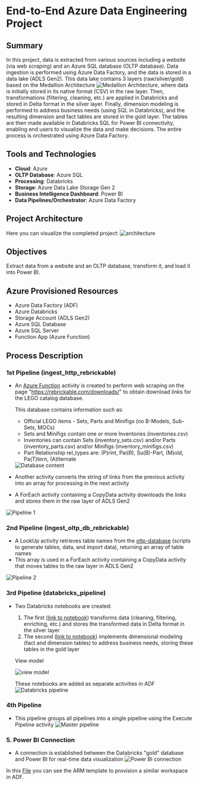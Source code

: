 # End-to-End Azure Data Engineering Project

## Summary
In this project, data is extracted from various sources including a website (via web scraping) and an Azure SQL database (OLTP database). Data ingestion is performed using Azure Data Factory, and the data is stored in a data lake (ADLS Gen2). This data lake contains 3 layers (raw/silver/gold) based on the Medallion Architecture <img src="https://i.imgur.com/dMMYxvw.png" alt="Medallion Architecture">, where data is initially stored in its native format (CSV) in the raw layer. Then, transformations (filtering, cleaning, etc.) are applied in Databricks and stored in Delta format in the silver layer. Finally, dimension modeling is performed to address business needs (using SQL in Databricks), and the resulting dimension and fact tables are stored in the gold layer. The tables are then made available in Databricks SQL for Power BI connectivity, enabling end users to visualize the data and make decisions. The entire process is orchestrated using Azure Data Factory.

## Tools and Technologies
- **Cloud**: Azure
- **OLTP Database**: Azure SQL
- **Processing**: Databricks
- **Storage**: Azure Data Lake Storage Gen 2
- **Business Intelligence Dashboard**: Power BI
- **Data Pipelines/Orchestrator**: Azure Data Factory

## Project Architecture
Here you can visualize the completed project:
<img src="https://i.imgur.com/jDJ8lNT.png" alt="architecture">

## Objectives
Extract data from a website and an OLTP database, transform it, and load it into Power BI.

## Azure Provisioned Resources
- Azure Data Factory (ADF)
- Azure Databricks
- Storage Account (ADLS Gen2)
- Azure SQL Database
- Azure SQL Server
- Function App (Azure Function)

## Process Description

### 1st Pipeline (ingest_http_rebrickable)
- An [Azure Function](scripts/azure-function/web_scraping.py) activity is created to perform web scraping on the page "https://rebrickable.com/downloads/" to obtain download links for the LEGO catalog database.

  This database contains information such as:
  - Official LEGO items - Sets, Parts and Minifigs (no B-Models, Sub-Sets, MOCs)
  - Sets and Minifigs contain one or more Inventories (inventories.csv)
  - Inventories can contain Sets (inventory_sets.csv) and/or Parts (inventory_parts.csv) and/or Minifigs (inventory_minifigs.csv)
  - Part Relationship rel_types are: (P)rint, Pai(R), Su(B)-Part, (M)old, Pa(T)tern, (A)lternate
  <img src="https://i.imgur.com/LYDhQID.png" alt="Database content">
  
- Another activity converts the string of links from the previous activity into an array for processing in the next activity
- A ForEach activity containing a CopyData activity downloads the links and stores them in the raw layer of ADLS Gen2
<img src="https://i.imgur.com/efTcCUZ.png" alt="Pipeline 1">

### 2nd Pipeline (ingest_oltp_db_rebrickable)
- A LookUp activity retrieves table names from the [oltp-database](scripts/oltp-database/) (scripts to generate tables, data, and import data), returning an array of table names
- This array is used in a ForEach activity containing a CopyData activity that moves tables to the raw layer in ADLS Gen2
<img src="https://i.imgur.com/aONY9Sr.png" alt="Pipeline 2">

### 3rd Pipeline (databricks_pipeline)
- Two Databricks notebooks are created:
  1. The first ([link to notebook](#)) transforms data (cleaning, filtering, enriching, etc.) and stores the transformed data in Delta format in the silver layer
  2. The second ([link to notebook](#)) implements dimensional modeling (fact and dimension tables) to address business needs, storing these tables in the gold layer
  
  View model
  
  <img src="https://i.imgur.com/6nABICN.png" alt="view model">



    These notebooks are added as separate activities in ADF
    <img src="https://i.imgur.com/CL67s0o.png" alt="Databricks pipeline">

### 4th Pipeline
- This pipeline groups all pipelines into a single pipeline using the Execute Pipeline activity
  <img src="https://i.imgur.com/uUBEYPB.png" alt="Master pipeline">

### 5. Power BI Connection
- A connection is established between the Databricks "gold" database and Power BI for real-time data visualization
  <img src="https://i.imgur.com/OpWGgAq.png" alt="Power BI connection">

In this [File](arm_template.zip) you can see the ARM template to provision a similar workspace in ADF.



 

 

 


 


